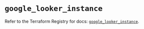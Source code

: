 # `google_looker_instance`

Refer to the Terraform Registry for docs: [`google_looker_instance`](https://registry.terraform.io/providers/hashicorp/google-beta/6.49.2/docs/resources/google_looker_instance).

